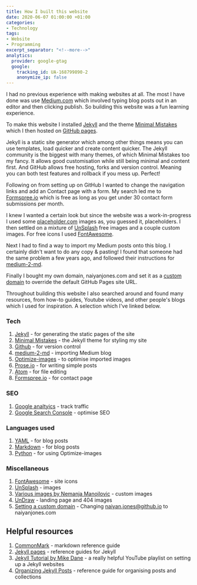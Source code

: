 ```yaml
---
title: How I built this website
date: 2020-06-07 01:00:00 +01:00
categories:
- Technology
tags:
- Website
- Programming
excerpt_separator: "<!--more-->"
analytics:
  provider: google-gtag
  google:
    tracking_id: UA-168799890-2
    anonymize_ip: false
---
```


I had no previous experience with making websites at all. The most I have done was use [Medium.com](https://medium.com/about) which involved typing blog posts out in an editor and then clicking publish. So building this website was a fun learning experience.

To make this website I installed [Jekyll](https://jekyllrb.com/) and the theme [Minimal Mistakes](https://mmistakes.github.io/minimal-mistakes/) which I then hosted on [GitHub pages](http://jmcglone.com/guides/github-pages/).

Jekyll is a static site generator which among other things means you can use templates, load quicker and create content quicker. The Jekyll community is the biggest with many themes, of which Minimal Mistakes too my fancy. It allows good customisation while still being minimal and content first. And GitHub allows free hosting, forks and version control. Meaning you can both test features and rollback if you mess up. Perfect!

Following on from setting up on GitHub I wanted to change the navigation links and add an Contact page with a form. My search led me to [Formspree.io](https://formspree.io/) which is free as long as you get under 30 contact form submissions per month.

I knew I wanted a certain look but since the website was a work-in-progress I used some [placeholder.com](https://placeholder.com/) images as, you guessed it, placeholders. I then settled on a mixture of [UnSplash](https://unsplash.com/) free images and a couple custom images. For free icons I used [FontAwesome](https://fontawesome.com).

Next I had to find a way to import my Medium posts onto this blog. I certainly didn't want to do any copy & pasting! I found that someone had the same problem a few years ago, and followed their instructions for [medium-2-md](https://www.gautamdhameja.com/medium-to-markdown-converter/).

Finally I bought my own domain, naiyanjones.com and set it as a [custom domain](https://help.github.com/en/github/working-with-github-pages/managing-a-custom-domain-for-your-github-pages-site) to override the default GitHub Pages site URL.

Throughout building this website I also searched around and found many resources, from how-to guides, Youtube videos, and other people's blogs which I used for inspiration. A selection which I've linked below.

### Tech

1. [Jekyll](https://jekyllrb.com/) - for generating the static pages of the site
2. [Minimal Mistakes](https://mmistakes.github.io/minimal-mistakes/) - the Jekyll theme for styling my site
3. [Github](http://jmcglone.com/guides/github-pages/) - for version control
4. [medium-2-md](https://www.gautamdhameja.com/medium-to-markdown-converter/) - importing Medium blog
5. [Optimize-images](https://no-title.victordomingos.com/projects/optimize-images/) - to optimise imported images
6. [Prose.io](http://prose.io/#about) - for writing simple posts
7. [Atom](https://atom.io/) - for file editing
8. [Formspree.io](https://formspree.io/) - for contact page

### SEO

1. [Google analtyics](https://analytics.google.com/analytics/web/#/) - track traffic
2. [Google Search Console](https://search.google.com/search-console/about) - optimise SEO

### Languages used

1. [YAML](https://yaml.org/) - for blog posts
2. [Markdown](https://www.markdownguide.org/) - for blog posts
3. [Python](https://www.python.org/) - for using Optimize-images

### Miscellaneous

1. [FontAwesome](https://fontawesome.com) -  site icons
2. [UnSplash](https://unsplash.com/) - images
3. [Various images by Nemanja Manojlovic](https://www.behance.net/nemus) - custom images
4. [UnDraw](https://undraw.co/) - landing page and 404 images
5. [Setting a custom domain](https://www.youtube.com/watch?v=mPGi1IHQxFM) - Changing naiyan.jones@github.io to naiyanjones.com

## Helpful resources

1. [CommonMark](https://commonmark.org/) - markdown reference guide
2. [Jekyll pages](https://jekyllrb.com/docs/posts/) -  reference guides for Jekyll
3. [Jekyll Tutorial by Mike Dane](https://www.youtube.com/playlist?list=PLLAZ4kZ9dFpOPV5C5Ay0pHaa0RJFhcmcB) - a really helpful YouTube playlist on setting up a Jekyll websites
4. [Organizing Jekyll Posts](https://miklb.com/blog/2016/04/26/organizing-jekyll-posts/) - reference guide for organising posts and collections
